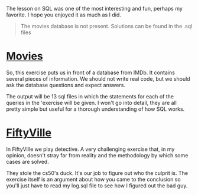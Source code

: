 The lesson on SQL was one of the most interesting and fun, perhaps my favorite.
I hope you enjoyed it as much as I did.

>The movies database is not present. Solutions can be found in the .sql files


# [Movies]()

So, this exercise puts us in front of a database from IMDb. It contains several pieces of information.
We should not write real code, but we should ask the database questions and expect answers.

The output will be 13 sql files in which the statements for each of the queries in the 'exercise will be given.
I won't go into detail, they are all pretty simple but useful for a thorough understanding of how SQL works.

# [FiftyVille]()

In FiftyVille we play detective. 
A very challenging exercise that, in my opinion, doesn't stray far from reality and the methodology by which some cases are solved.

They stole the cs50's duck. 
It's our job to figure out who the culprit is. 
The exercise itself is an argument about how you came to the conclusion so you'll just have to read my log.sql file to see how I figured out the bad guy.
